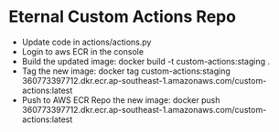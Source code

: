 # Eternal Custom Actions Repo

* Update code in actions/actions.py
* Login to aws ECR in the console
* Build the updated image: docker build -t custom-actions:staging .
* Tag the new image: docker tag custom-actions:staging 360773397712.dkr.ecr.ap-southeast-1.amazonaws.com/custom-actions:latest
* Push to AWS ECR Repo the new image: docker push 360773397712.dkr.ecr.ap-southeast-1.amazonaws.com/custom-actions:latest
